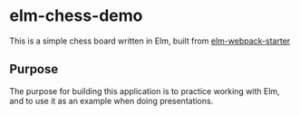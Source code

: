 # elm-chess-demo
This is a simple chess board written in Elm, built from [elm-webpack-starter](https://github.com/moarwick/elm-webpack-starter)

## Purpose
The purpose for building this application is to practice working with Elm, and to use it as an example when doing presentations.
